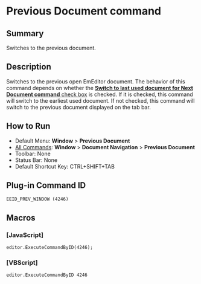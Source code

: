 # Previous Document command

## Summary

Switches to the previous document.

## Description

Switches to the previous open EmEditor document. The behavior of this command depends on whether the
[**Switch to last used document for Next**\
**Document command** check box](../../dlg/customize/window/index) is checked. If it is checked, this command will switch to the earliest used document. If not checked, this command will switch to the previous document displayed on the
tab bar.

## How to Run

- Default Menu: **Window** \> **Previous Document**
- [All Commands](../tools/all_commands): **Window**
\> **Document Navigation** \> **Previous Document**
- Toolbar: None
- Status Bar: None
- Default Shortcut Key: CTRL+SHIFT+TAB

## Plug-in Command ID

```
EEID_PREV_WINDOW (4246)```

## Macros

### \[JavaScript\]

```
editor.ExecuteCommandByID(4246);
```

### \[VBScript\]

```
editor.ExecuteCommandByID 4246
```
